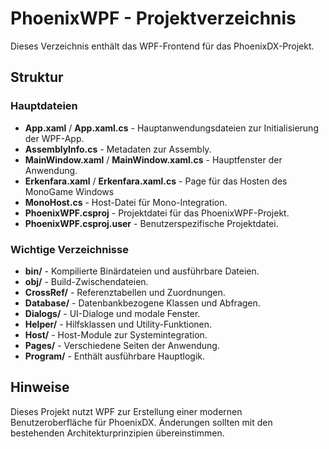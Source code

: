 ﻿# PhoenixWPF - Projektverzeichnis

Dieses Verzeichnis enthält das WPF-Frontend für das PhoenixDX-Projekt.

## Struktur

### Hauptdateien
- **App.xaml** / **App.xaml.cs** - Hauptanwendungsdateien zur Initialisierung der WPF-App.
- **AssemblyInfo.cs** - Metadaten zur Assembly.
- **MainWindow.xaml** / **MainWindow.xaml.cs** - Hauptfenster der Anwendung.
- **Erkenfara.xaml** / **Erkenfara.xaml.cs** - Page für das Hosten des MonoGame Windows
- **MonoHost.cs** - Host-Datei für Mono-Integration.
- **PhoenixWPF.csproj** - Projektdatei für das PhoenixWPF-Projekt.
- **PhoenixWPF.csproj.user** - Benutzerspezifische Projektdatei.

### Wichtige Verzeichnisse
- **bin/** - Kompilierte Binärdateien und ausführbare Dateien.
- **obj/** - Build-Zwischendateien.
- **CrossRef/** - Referenztabellen und Zuordnungen.
- **Database/** - Datenbankbezogene Klassen und Abfragen.
- **Dialogs/** - UI-Dialoge und modale Fenster.
- **Helper/** - Hilfsklassen und Utility-Funktionen.
- **Host/** - Host-Module zur Systemintegration.
- **Pages/** - Verschiedene Seiten der Anwendung.
- **Program/** - Enthält ausführbare Hauptlogik.

## Hinweise
Dieses Projekt nutzt WPF zur Erstellung einer modernen Benutzeroberfläche für PhoenixDX. Änderungen sollten mit den bestehenden Architekturprinzipien übereinstimmen.
